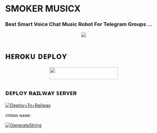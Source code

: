 # SMOKER MUSICX

### Best Smart Voice Chat Music Robot For Telegram Groups ...


<p align="center"><a href="https://t.me/sanki_owner"><img src="https://te.legra.ph/file/cb120c72f464ff25025a3.jpg"></a></p>


# ʜᴇʀoᴋᴜ ᴅᴇᴘʟᴏʏ
<p align="center"><a href="https://heroku.com/deploy?template=https://github.com/amanrajput2001/SmokerMusicX"> <img src="https://img.shields.io/badge/Deploy%20To%20Heroku-grey?style=for-the-badge&logo=heroku" width="220" height="38.45"/></a></p>

## ᴅᴇᴘʟᴏʏ ʀᴀɪʟᴡᴀʏ ꜱᴇʀᴠᴇʀ </h4>

[![Deploy+To+Railway](https://railway.app/button.svg)](https://railway.app/new/template?template=https://github.com/amanrajput2001/SmokerMusicX&envs=SESSION_NAME,BOT_TOKEN,BOT_NAME,API_ID,API_HASH,SUDO_USERS,DURATION_LIMIT)


ꜱᴛʀɪɴɢ ɴᴀᴍᴇ:

[![GenerateString](https://img.shields.io/badge/repl.it-generateString-brown)](https://replit.com/@HEXOROP/eSportMusic)



